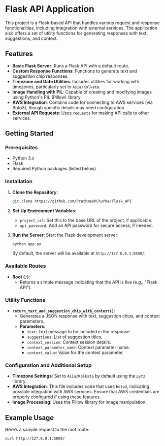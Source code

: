 # Flask API Application

This project is a Flask-based API that handles various request and response functionalities, including integration with external services. The application also offers a set of utility functions for generating responses with text, suggestions, and context.

## Features

- **Basic Flask Server**: Runs a Flask API with a default route.
- **Custom Response Functions**: Functions to generate text and suggestion chip responses.
- **Timezone and Date Utilities**: Includes utilities for working with timezones, particularly set to `Asia/Kolkata`.
- **Image Handling with PIL**: Capable of creating and modifying images using Python's PIL (Pillow) library.
- **AWS Integration**: Contains code for connecting to AWS services (via Boto3), though specific details may need configuration.
- **External API Requests**: Uses `requests` for making API calls to other services.

## Getting Started

### Prerequisites

- Python 3.x
- Flask
- Required Python packages (listed below)

### Installation

1. **Clone the Repository**:
    ```bash
    git clone https://github.com/PrathmeshChurhe/Flask_API
    ```

2. **Set Up Environment Variables**:
    - `project_url`: Set this to the base URL of the project, if applicable.
    - `api_password`: Add an API password for secure access, if needed.

3. **Run the Server**:
    Start the Flask development server:
    ```bash
    python app.py
    ```

    By default, the server will be available at `http://127.0.0.1:5000/`.

### Available Routes

- **Root (`/`)**:
  - Returns a simple message indicating that the API is live (e.g., "Flask API").

### Utility Functions

- **`return_text_and_suggestion_chip_with_context()`**:
    - Generates a JSON response with text, suggestion chips, and context parameters.
    - **Parameters**:
      - `text`: Text message to be included in the response.
      - `suggestions`: List of suggestion titles.
      - `context_session`: Context session details.
      - `context_parameter_name`: Context parameter name.
      - `context_value`: Value for the context parameter.

### Configuration and Additional Setup

- **Timezone Settings**: Set to `Asia/Kolkata` by default using the `pytz` library.
- **AWS Integration**: This file includes code that uses `boto3`, indicating possible integration with AWS services. Ensure that AWS credentials are properly configured if using these features.
- **Image Processing**: Uses the Pillow library for image manipulation. 

## Example Usage

Here’s a sample request to the root route:

```bash
curl http://127.0.0.1:5000/
